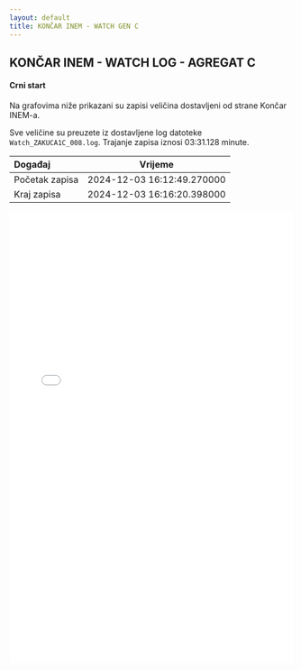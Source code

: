 ```yaml
---
layout: default
title: KONČAR INEM - WATCH GEN C
---
```


## KONČAR INEM - WATCH LOG - AGREGAT C 

#### Crni start

Na grafovima niže prikazani su zapisi veličina dostavljeni od strane Končar INEM-a. 

Sve veličine su preuzete iz dostavljene log datoteke `Watch_ZAKUCA1C_008.log`.
Trajanje zapisa iznosi 03:31.128 minute.

| Događaj        |      Vrijeme                |
| :------------  | :-------------------------: |
| Početak zapisa | 2024-12-03 16:12:49.270000  |
| Kraj zapisa    | 2024-12-03 16:16:20.398000  |
                               

<div class="wide-graph">
    <iframe src="{{ site.baseurl }}/uzbuda/WATCH/CS/watch_zakuca1c_008.html" width="100%" height="800px" frameborder="0"></iframe>
</div>